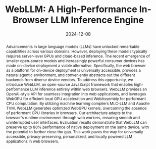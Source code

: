 ---
title: 'WebLLM: A High-Performance In-Browser LLM Inference Engine'

authors:
  - charlieruan
  - Yucheng Qin
  - Xun Zhou
  - Ruihang Lai
  - Hongyi Jin
  - Yixin Dong
  - Bohan Hou
  - Meng-Shiun Yu
  - Yiyan Zhai
  - Sudeep Agarwal
  - Hangrui Cao
  - Siyuan Feng
  - Tianqi Chen

# Author notes (optional)
# author_notes:
#   - 'Equal contribution'

date: '2024-12-08'
doi: ''

# Schedule page publish date (NOT publication's date).
publishDate: '2024-12-08'

# Publication type.
# Accepts a single type but formatted as a YAML list (for Hugo requirements).
# Enter a publication type from the CSL standard.
publication_types: ['preprint']

# Publication name and optional abbreviated publication name.
publication: Preprint
publication_short: Preprint

abstract: Advancements in large language models (LLMs) have unlocked remarkable capabilities across various domains. However, deploying these models typically requires server-level GPUs and cloud-based inference. The recent emergence of smaller open-source models and increasingly powerful consumer devices has made on-device deployment a viable alternative. Specifically, the web browser as a platform for on-device deployment is universally accessible, provides a natural agentic environment, and conveniently abstracts out the different backends from diverse device vendors. To address this opportunity, we introduce WebLLM, an open-source JavaScript framework that enables high-performance LLM inference entirely within web browsers. WebLLM provides an OpenAI-style API for seamless integration into web applications, and leverages WebGPU for efficient local GPU acceleration and WebAssembly for performant CPU computation. By utilizing machine learning compilers MLC-LLM and Apache TVM, WebLLM generates optimized WebGPU kernels, overcoming the absence of performant GPU libraries in browsers. Our architecture adapts to the browser's runtime environment through web workers, ensuring smooth and uninterrupted user interfaces. Evaluation results demonstrate that WebLLM can preserve up to 80% performance of native deployment on the same device, with the potential to further close the gap. This work paves the way for universally accessible, privacy-preserving, personalized, and locally powered LLM applications in web browsers.

tags: []

# Display this page in the Featured widget?
featured: true

# Custom links (uncomment lines below)
links:
- name: Blog
  url: https://blog.mlc.ai/2024/06/13/webllm-a-high-performance-in-browser-llm-inference-engine
- name: Talk
  url: https://www.youtube.com/watch?v=MhTCzq7iTy0&list=PLNYkxOF6rcIAEVKJ98bDkQRkwvO4grhnt


url_pdf: 'https://arxiv.org/abs/2412.15803'
# url_poster: 'https://docs.google.com/presentation/d/1t3zp4-4bu7gZcFs-gJL0okiSw_0hd01X/edit?usp=sharing'
url_code: 'https://github.com/mlc-ai/web-llm'

# Featured image
# To use, add an image named `featured.jpg/png` to your page's folder.
# image:
#   caption: 'Image credit: CD-GraB Paper Figure 1'
#   focal_point: ''
#   preview_only: false

---